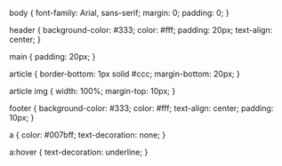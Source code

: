 body {
    font-family: Arial, sans-serif;
    margin: 0;
    padding: 0;
}

header {
    background-color: #333;
    color: #fff;
    padding: 20px;
    text-align: center;
}

main {
    padding: 20px;
}

article {
    border-bottom: 1px solid #ccc;
    margin-bottom: 20px;
}

article img {
    width: 100%;
    margin-top: 10px;
}

footer {
    background-color: #333;
    color: #fff;
    text-align: center;
    padding: 10px;
}

a {
    color: #007bff;
    text-decoration: none;
}

a:hover {
    text-decoration: underline;
}
